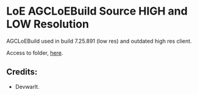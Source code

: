 # LoE AGCLoEBuild Source HIGH and LOW Resolution
AGCLoEBuild used in build 7.25.891 (low res) and outdated high res client.

Access to folder, [here](https://drive.google.com/drive/folders/0B9pmoNsaxaKxV3lHamJxNVAzbmc?usp=sharing).

## Credits:
- Devwarlt.
